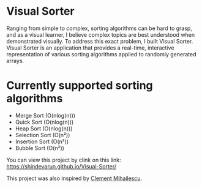 # Visual Sorter

Ranging from simple to complex, sorting algorithms can be hard to grasp, and as a visual learner, I believe complex topics are best understood when demonstrated visually. To address this exact problem, I built Visual Sorter. Visual Sorter is an application that provides a real-time, interactive representation of various sorting algorithms applied to randomly generated arrays.

# Currently supported sorting algorithms
- Merge Sort (O(nlog(n)))
- Quick Sort (O(nlog(n)))
- Heap Sort (O(nlog(n)))
- Selection Sort (O(n²))
- Insertion Sort (O(n²))
- Bubble Sort (O(n²))


You can view this project by clink on this link: <a href="https://shindevarun.github.io/Visual-Sorter/>" target="_blank">https://shindevarun.github.io/Visual-Sorter/</a>


This project was also inspired by <a href="https://www.linkedin.com/in/clementmihailescu/" target="_blank">Clement Mihailescu</a>. 